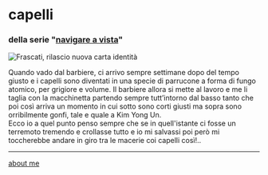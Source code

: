 # capelli    
### della serie "[navigare a vista](navigareavista.md)"  

![](https://live.staticflickr.com/65535/52732644113_1996dd5937_z.jpg "Frascati, rilascio nuova carta identità")  

Quando vado dal barbiere, ci arrivo sempre settimane dopo del tempo giusto e i capelli sono diventati in una specie di parrucone a forma di fungo atomico, per grigiore e volume. Il barbiere allora si mette al lavoro e me li taglia con la macchinetta partendo sempre tutt’intorno dal basso tanto che poi così arriva un momento in cui sotto sono corti giusti ma sopra sono orribilmente gonfi, tale e quale a Kim Yong Un.  
Ecco io a quel punto penso sempre che se in quell'istante ci fosse un terremoto tremendo e crollasse tutto e io mi salvassi poi però mi toccherebbe andare in giro tra le macerie coi capelli così!.. 

---    
[about me](https://about.me/cacioman)  
